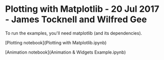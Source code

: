 # Plotting with Matplotlib - 20 Jul 2017 - James Tocknell and Wilfred Gee
To run the examples, you'll need matplotlib (and its dependencies).

[Plotting notebook](Plotting with Matplotlib.ipynb)

[Animation notebook](Animation & Widgets Example.ipynb)
